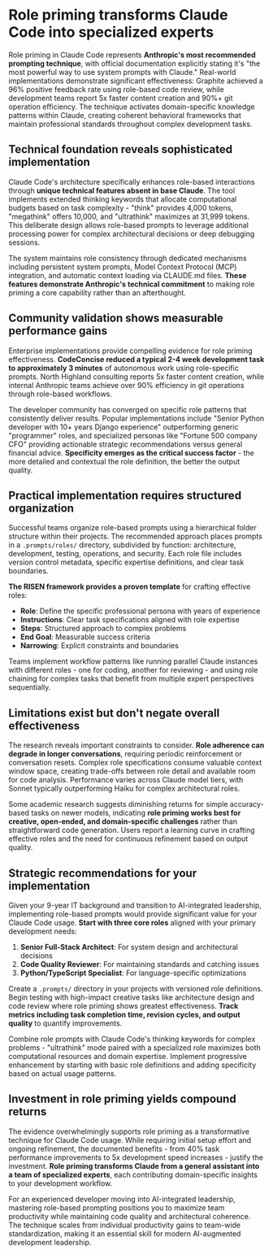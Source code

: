 # Role priming transforms Claude Code into specialized experts

Role priming in Claude Code represents **Anthropic's most recommended prompting
technique**, with official documentation explicitly stating it's "the most
powerful way to use system prompts with Claude." Real-world implementations
demonstrate significant effectiveness: Graphite achieved a 96% positive feedback
rate using role-based code review, while development teams report 5x faster
content creation and 90%+ git operation efficiency. The technique activates
domain-specific knowledge patterns within Claude, creating coherent behavioral
frameworks that maintain professional standards throughout complex development
tasks.

## Technical foundation reveals sophisticated implementation

Claude Code's architecture specifically enhances role-based interactions through
**unique technical features absent in base Claude**. The tool implements
extended thinking keywords that allocate computational budgets based on task
complexity - "think" provides 4,000 tokens, "megathink" offers 10,000, and
"ultrathink" maximizes at 31,999 tokens. This deliberate design allows
role-based prompts to leverage additional processing power for complex
architectural decisions or deep debugging sessions.

The system maintains role consistency through dedicated mechanisms including
persistent system prompts, Model Context Protocol (MCP) integration, and
automatic context loading via CLAUDE.md files. **These features demonstrate
Anthropic's technical commitment** to making role priming a core capability
rather than an afterthought.

## Community validation shows measurable performance gains

Enterprise implementations provide compelling evidence for role priming
effectiveness. **CodeConcise reduced a typical 2-4 week development task to
approximately 3 minutes** of autonomous work using role-specific prompts. North
Highland consulting reports 5x faster content creation, while internal Anthropic
teams achieve over 90% efficiency in git operations through role-based
workflows.

The developer community has converged on specific role patterns that
consistently deliver results. Popular implementations include "Senior Python
developer with 10+ years Django experience" outperforming generic "programmer"
roles, and specialized personas like "Fortune 500 company CFO" providing
actionable strategic recommendations versus general financial advice.
**Specificity emerges as the critical success factor** - the more detailed and
contextual the role definition, the better the output quality.

## Practical implementation requires structured organization

Successful teams organize role-based prompts using a hierarchical folder
structure within their projects. The recommended approach places prompts in a
`.prompts/roles/` directory, subdivided by function: architecture, development,
testing, operations, and security. Each role file includes version control
metadata, specific expertise definitions, and clear task boundaries.

**The RISEN framework provides a proven template** for crafting effective roles:

- **Role**: Define the specific professional persona with years of experience
- **Instructions**: Clear task specifications aligned with role expertise
- **Steps**: Structured approach to complex problems
- **End Goal**: Measurable success criteria
- **Narrowing**: Explicit constraints and boundaries

Teams implement workflow patterns like running parallel Claude instances with
different roles - one for coding, another for reviewing - and using role
chaining for complex tasks that benefit from multiple expert perspectives
sequentially.

## Limitations exist but don't negate overall effectiveness

The research reveals important constraints to consider. **Role adherence can
degrade in longer conversations**, requiring periodic reinforcement or
conversation resets. Complex role specifications consume valuable context window
space, creating trade-offs between role detail and available room for code
analysis. Performance varies across Claude model tiers, with Sonnet typically
outperforming Haiku for complex architectural roles.

Some academic research suggests diminishing returns for simple accuracy-based
tasks on newer models, indicating **role priming works best for creative,
open-ended, and domain-specific challenges** rather than straightforward code
generation. Users report a learning curve in crafting effective roles and the
need for continuous refinement based on output quality.

## Strategic recommendations for your implementation

Given your 9-year IT background and transition to AI-integrated leadership,
implementing role-based prompts would provide significant value for your Claude
Code usage. **Start with three core roles** aligned with your primary
development needs:

1. **Senior Full-Stack Architect**: For system design and architectural
   decisions
2. **Code Quality Reviewer**: For maintaining standards and catching issues
3. **Python/TypeScript Specialist**: For language-specific optimizations

Create a `.prompts/` directory in your projects with versioned role definitions.
Begin testing with high-impact creative tasks like architecture design and code
review where role priming shows greatest effectiveness. **Track metrics
including task completion time, revision cycles, and output quality** to
quantify improvements.

Combine role prompts with Claude Code's thinking keywords for complex problems -
"ultrathink" mode paired with a specialized role maximizes both computational
resources and domain expertise. Implement progressive enhancement by starting
with basic role definitions and adding specificity based on actual usage
patterns.

## Investment in role priming yields compound returns

The evidence overwhelmingly supports role priming as a transformative technique
for Claude Code usage. While requiring initial setup effort and ongoing
refinement, the documented benefits - from 40% task performance improvements to
5x development speed increases - justify the investment. **Role priming
transforms Claude from a general assistant into a team of specialized experts**,
each contributing domain-specific insights to your development workflow.

For an experienced developer moving into AI-integrated leadership, mastering
role-based prompting positions you to maximize team productivity while
maintaining code quality and architectural coherence. The technique scales from
individual productivity gains to team-wide standardization, making it an
essential skill for modern AI-augmented development leadership.
